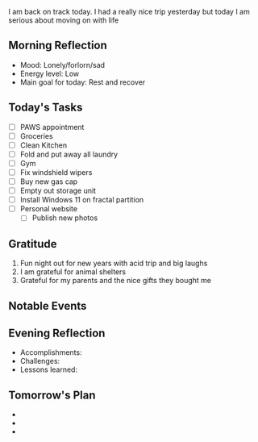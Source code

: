 I am back on track today. I had a really nice trip yesterday but today I am serious about moving on with life

## Morning Reflection
- Mood: Lonely/forlorn/sad
- Energy level: Low
- Main goal for today: Rest and recover

## Today's Tasks
- [ ] PAWS appointment
- [ ] Groceries
- [ ] Clean Kitchen
- [ ] Fold and put away all laundry
- [ ] Gym
- [ ] Fix windshield wipers
- [ ] Buy new gas cap
- [ ] Empty out storage unit
- [ ] Install Windows 11 on fractal partition
- [ ] Personal website
	- [ ] Publish new photos 

## Gratitude
1. Fun night out for new years with acid trip and big laughs
2. I am grateful for animal shelters 
3. Grateful for my parents and the nice gifts they bought me

## Notable Events



## Evening Reflection
- Accomplishments:
- Challenges:
- Lessons learned:

## Tomorrow's Plan
- 
- 
- 

